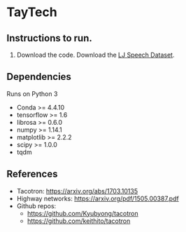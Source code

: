 # TayTech

## Instructions to run. 
1. Download the code. Download the [LJ Speech Dataset](https://keithito.com/LJ-Speech-Dataset/).



## Dependencies
Runs on Python 3
- Conda >= 4.4.10
- tensorflow >= 1.6
- librosa >= 0.6.0
- numpy >= 1.14.1
- matplotlib >= 2.2.2
- scipy >= 1.0.0
- tqdm

## References
- Tacotron: https://arxiv.org/abs/1703.10135
- Highway networks: https://arxiv.org/pdf/1505.00387.pdf
- Github repos: 
  - https://github.com/Kyubyong/tacotron
  - https://github.com/keithito/tacotron
